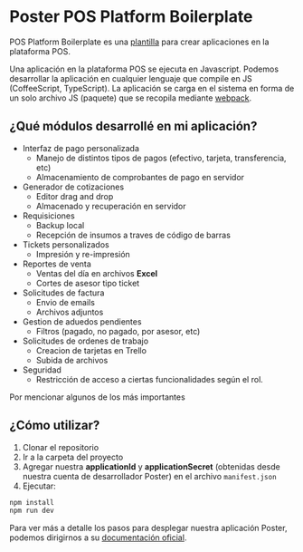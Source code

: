 # Poster POS Platform Boilerplate

POS Platform Boilerplate es una [plantilla](https://github.com/joinposter/pos-platform-boilerplate) para crear aplicaciones en la plataforma POS.

Una aplicación en la plataforma POS se ejecuta en Javascript. Podemos desarrollar la aplicación en cualquier lenguaje que compile en JS (CoffeeScript, TypeScript). La aplicación se carga en el sistema en forma de un solo archivo JS (paquete) que se recopila mediante [webpack](https://webpack.js.org/).

## ¿Qué módulos desarrollé en mi aplicación?
* Interfaz de pago personalizada
    * Manejo de distintos tipos de pagos (efectivo, tarjeta, transferencia, etc)
    * Almacenamiento de comprobantes de pago en servidor
* Generador de cotizaciones
    * Editor drag and drop
    * Almacenado y recuperación en servidor
* Requisiciones
    * Backup local
    * Recepción de insumos a traves de código de barras
* Tickets personalizados
    * Impresión y re-impresión
* Reportes de venta
    * Ventas del día en archivos **Excel**
    * Cortes de asesor tipo ticket
* Solicitudes de factura
    * Envio de emails
    * Archivos adjuntos
* Gestion de aduedos pendientes
    * Filtros (pagado, no pagado, por asesor, etc)
* Solicitudes de ordenes de trabajo
    * Creacion de tarjetas en Trello
    * Subida de archivos
* Seguridad
    * Restricción de acceso a ciertas funcionalidades según el rol.

Por mencionar algunos de los más importantes

## ¿Cómo utilizar?

1. Clonar el repositorio
2. Ir a la carpeta del proyecto
3. Agregar nuestra **applicationId** y **applicationSecret** (obtenidas desde nuestra cuenta de desarrollador Poster) en el archivo `manifest.json`
4. Ejecutar:
```bash
npm install 
npm run dev
```

Para ver más a detalle los pasos para desplegar nuestra aplicación Poster, podemos dirigirnos a su [documentación oficial](https://dev.joinposter.com/en/docs/v3/pos/start).